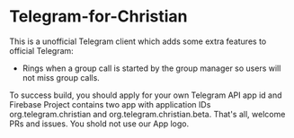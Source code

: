 # Telegram-for-Christian
This is a unofficial Telegram client which adds some extra features to official Telegram:
- Rings when a group call is started by the group manager so users will not miss group calls.

To success build, you should apply for your own Telegram API app id and Firebase Project contains two app with application IDs org.telegram.christian and org.telegram.christian.beta.
That's all, welcome PRs and issues.
You shold not use our App logo.
